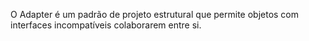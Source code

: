 O Adapter é um padrão de projeto estrutural que permite objetos com interfaces incompatíveis colaborarem entre si.
